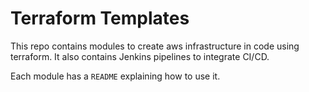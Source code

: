 # Terraform Templates

This repo contains modules to create aws infrastructure in code using terraform.
It also contains Jenkins pipelines to integrate CI/CD.

Each module has a `README` explaining how to use it.
